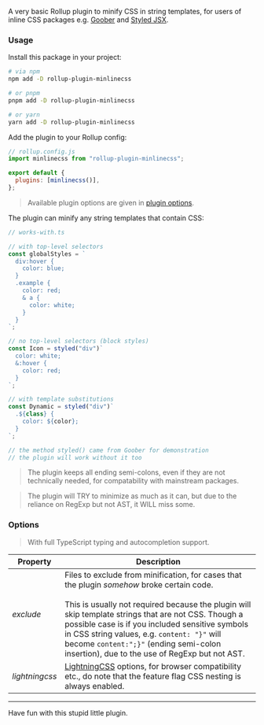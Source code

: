 A very basic Rollup plugin to minify CSS in string templates, for users of
inline CSS packages e.g. [Goober](https://github.com/cristianbote/goober) and
[Styled JSX](https://github.com/vercel/styled-jsx).

### Usage

Install this package in your project:

```bash
# via npm
npm add -D rollup-plugin-minlinecss

# or pnpm
pnpm add -D rollup-plugin-minlinecss

# or yarn
yarn add -D rollup-plugin-minlinecss
```

Add the plugin to your Rollup config:

```js
// rollup.config.js
import minlinecss from "rollup-plugin-minlinecss";

export default {
  plugins: [minlinecss()],
};
```

> Available plugin options are given in [plugin options](#options).

The plugin can minify any string templates that contain CSS:

```ts
// works-with.ts

// with top-level selectors
const globalStyles = `
  div:hover {
    color: blue;
  }
  .example {
    color: red;
    & a {
      color: white;
    }
  }
`;

// no top-level selectors (block styles)
const Icon = styled("div")`
  color: white;
  &:hover {
    color: red;
  }
`;

// with template substitutions
const Dynamic = styled("div")`
  .${class} {
    color: ${color};
  }
`;

// the method styled() came from Goober for demonstration
// the plugin will work without it too
```

> The plugin keeps all ending semi-colons, even if they are not technically
> needed, for compatability with mainstream packages.

> The plugin will TRY to minimize as much as it can, but due to the reliance on
> RegExp but not AST, it WILL miss some.

### Options

> With full TypeScript typing and autocompletion support.

| Property       | Description                                                                                                                                                                                                                                                                                                                                                                                           |
| -------------- | ----------------------------------------------------------------------------------------------------------------------------------------------------------------------------------------------------------------------------------------------------------------------------------------------------------------------------------------------------------------------------------------------------- |
| _exclude_      | Files to exclude from minification, for cases that the plugin _somehow_ broke certain code.<br><br>This is usually not required because the plugin will skip template strings that are not CSS. Though a possible case is if you included sensitive symbols in CSS string values, e.g. `content: "}"` will become `content:";}"` (ending semi-colon insertion), due to the use of RegExp but not AST. |
| _lightningcss_ | [LightningCSS](https://github.com/parcel-bundler/lightningcss) options, for browser compatibility etc., do note that the feature flag CSS nesting is always enabled.                                                                                                                                                                                                                                  |

---

Have fun with this stupid little plugin.
